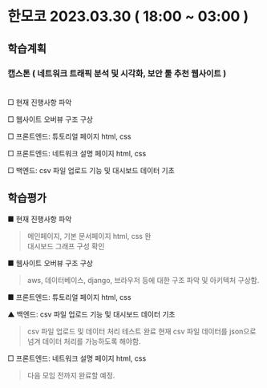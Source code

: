# 한모코 2023.03.30 ( 18:00 ~ 03:00 )


학습계획
---
### 캡스톤 ( 네트워크 트래픽 분석 및 시각화, 보안 툴 추천 웹사이트 ) <br><br>

□ 현재 진행사항 파악 <br>

□ 웹사이트 오버뷰 구조 구상 <br>

□ 프론트엔드: 튜토리얼 페이지 html, css <br>

□ 프론트엔드: 네트워크 설명 페이지 html, css <br>

□ 백엔드: csv 파일 업로드 기능 및 대시보드 데이터 기초 <br>



학습평가
---
■ 현재 진행사항 파악 <br>
> 메인페이지, 기본 문서페이지 html, css 완 <br>
> 대시보드 그래프 구성 확인 <br>

■ 웹사이트 오버뷰 구조 구상 <br>
> aws, 데이터베이스, django, 브라우저 등에 대한 구조 파악 및 아키텍처 구상함.

■ 프론트엔드: 튜토리얼 페이지 html, css <br>

▲ 백엔드: csv 파일 업로드 기능 및 대시보드 데이터 기초 <br>
> csv 파일 업로드 및 데이터 처리 테스트 완료
> 현재 csv 파일 데이터를 json으로 넘겨 데이터 처리를 가능하도록 해야함.

□  프론트엔드: 네트워크 설명 페이지 html, css <br>
> 다음 모임 전까지 완료할 예정.
